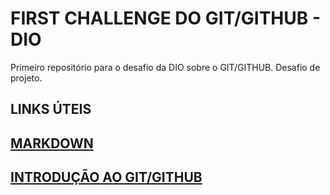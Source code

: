 # FIRST CHALLENGE DO GIT/GITHUB - DIO
Primeiro repositório para o desafio da DIO sobre o GIT/GITHUB.
Desafio de projeto.
## LINKS ÚTEIS
## [MARKDOWN](https://docs.pipz.com/central-de-ajuda/learning-center/guia-basico-de-markdown#open)
## [INTRODUÇÃO AO GIT/GITHUB](https://web.dio.me/course/introducao-ao-git-e-ao-github/learning/75b9fe49-6ed4-4480-83a7-7e37fc356aa9)
